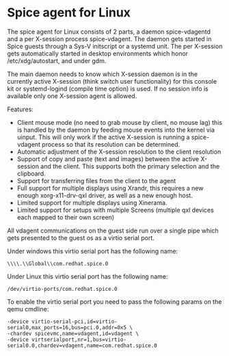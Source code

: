 Spice agent for Linux
=====================

The spice agent for Linux consists of 2 parts, a daemon spice-vdagentd and
a per X-session process spice-vdagent. The daemon gets started in Spice guests
through a Sys-V initscript or a systemd unit. The per X-session gets
automatically started in desktop environments which honor /etc/xdg/autostart,
and under gdm.

The main daemon needs to know which X-session daemon is in the currently
active X-session (think switch user functionality) for this console kit or
systemd-logind (compile time option) is used. If no session info is
available only one X-session agent is allowed.

Features:
* Client mouse mode (no need to grab mouse by client, no mouse lag)
  this is handled by the daemon by feeding mouse events into the kernel
  via uinput. This will only work if the active X-session is running a
  spice-vdagent process so that its resolution can be determined.
* Automatic adjustment of the X-session resolution to the client resolution
* Support of copy and paste (text and images) between the active X-session
  and the client. This supports both the primary selection and the clipboard.
* Support for transferring files from the client to the agent
* Full support for multiple displays using Xrandr, this requires a new
  enough xorg-x11-drv-qxl driver, as well as a new enough host.
* Limited support for multiple displays using Xinerama.
* Limited support for setups with multiple Screens (multiple qxl devices each
  mapped to their own screen)

All vdagent communications on the guest side run over a single pipe which
gets presented to the guest os as a virtio serial port.

Under windows this virtio serial port has the following name:
>>>
    \\\\.\\Global\\com.redhat.spice.0
>>>

Under Linux this virtio serial port has the following name:
>>>
    /dev/virtio-ports/com.redhat.spice.0
>>>

To enable the virtio serial port you need to pass the following params on
the qemu cmdline:

>>>
    -device virtio-serial-pci,id=virtio-serial0,max_ports=16,bus=pci.0,addr=0x5 \
    -chardev spicevmc,name=vdagent,id=vdagent \
    -device virtserialport,nr=1,bus=virtio-serial0.0,chardev=vdagent,name=com.redhat.spice.0
>>>
